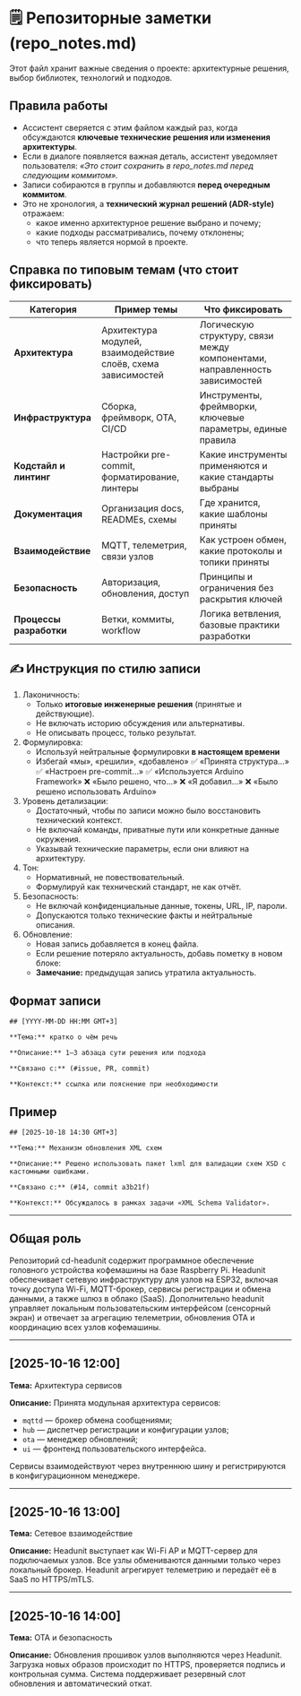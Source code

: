 # 🗒️ Репозиторные заметки (repo_notes.md)

Этот файл хранит важные сведения о проекте: архитектурные решения, выбор библиотек, технологий и подходов.

## Правила работы

- Ассистент сверяется с этим файлом каждый раз, когда обсуждаются **ключевые технические решения или изменения архитектуры**.
- Если в диалоге появляется важная деталь, ассистент уведомляет пользователя:
  _«Это стоит сохранить в repo_notes.md перед следующим коммитом»._
- Записи собираются в группы и добавляются **перед очередным коммитом**.
- Это не хронология, а **технический журнал решений (ADR-style)** отражаем:
  - какое именно архитектурное решение выбрано и почему;
  - какие подходы рассматривались, почему отклонены;
  - что теперь является нормой в проекте.

## Справка по типовым темам (что стоит фиксировать)

| Категория               | Пример темы                                                   | Что фиксировать                                                             |
| ----------------------- | ------------------------------------------------------------- | --------------------------------------------------------------------------- |
| **Архитектура**         | Архитектура модулей, взаимодействие слоёв, схема зависимостей | Логическую структуру, связи между компонентами, направленность зависимостей |
| **Инфраструктура**      | Сборка, фреймворк, OTA, CI/CD                                 | Инструменты, фреймворки, ключевые параметры, единые правила                 |
| **Кодстайл и линтинг**  | Настройки pre-commit, форматирование, линтеры                 | Какие инструменты применяются и какие стандарты выбраны                     |
| **Документация**        | Организация docs, READMEs, схемы                              | Где хранится, какие шаблоны приняты                                         |
| **Взаимодействие**      | MQTT, телеметрия, связи узлов                                 | Как устроен обмен, какие протоколы и топики приняты                         |
| **Безопасность**        | Авторизация, обновления, доступ                               | Принципы и ограничения без раскрытия ключей                                 |
| **Процессы разработки** | Ветки, коммиты, workflow                                      | Логика ветвления, базовые практики разработки                               |

## ✍️ Инструкция по стилю записи

1. Лаконичность:
   - Только **итоговые инженерные решения** (принятые и действующие).
   - Не включать историю обсуждения или альтернативы.
   - Не описывать процесс, только результат.
2. Формулировка:
   - Используй нейтральные формулировки **в настоящем времени**
   - Избегай «мы», «решили», «добавлено»
     ✅ «Принята структура…»
     ✅ «Настроен pre-commit…»
     ✅ «Используется Arduino Framework»
     ❌ «Было решено, что…»
     ❌ «Я добавил…»
     ❌ «Было решено использовать Arduino»
3. Уровень детализации:
   - Достаточный, чтобы по записи можно было восстановить технический контекст.
   - Не включай команды, приватные пути или конкретные данные окружения.
   - Указывай технические параметры, если они влияют на архитектуру.
4. Тон:
   - Нормативный, не повествовательный.
   - Формулируй как технический стандарт, не как отчёт.
5. Безопасность:
   - Не включай конфиденциальные данные, токены, URL, IP, пароли.
   - Допускаются только технические факты и нейтральные описания.
6. Обновление:
   - Новая запись добавляется в конец файла.
   - Если решение потеряло актуальность, добавь пометку в новом блоке:
   - **Замечание:** предыдущая запись утратила актуальность.

## Формат записи

```text
## [YYYY-MM-DD HH:MM GMT+3]

**Тема:** кратко о чём речь

**Описание:** 1–3 абзаца сути решения или подхода

**Связано с:** (#issue, PR, commit)

**Контекст:** ссылка или пояснение при необходимости
```

## Пример

```text
## [2025-10-18 14:30 GMT+3]

**Тема:** Механизм обновления XML схем

**Описание:** Решено использовать пакет lxml для валидации схем XSD с кастомными ошибками.

**Связано с:** (#14, commit a3b21f)

**Контекст:** Обсуждалось в рамках задачи «XML Schema Validator».
```

---

## Общая роль

Репозиторий cd-headunit содержит программное обеспечение головного устройства кофемашины на базе Raspberry Pi.
Headunit обеспечивает сетевую инфраструктуру для узлов на ESP32, включая точку доступа Wi-Fi, MQTT-брокер, сервисы регистрации и обмена данными, а также шлюз в облако (SaaS).
Дополнительно headunit управляет локальным пользовательским интерфейсом (сенсорный экран) и отвечает за агрегацию телеметрии, обновления OTA и координацию всех узлов кофемашины.

---

## [2025-10-16 12:00]

**Тема:** Архитектура сервисов

**Описание:**
Принята модульная архитектура сервисов:

- `mqttd` — брокер обмена сообщениями;
- `hub` — диспетчер регистрации и конфигурации узлов;
- `ota` — менеджер обновлений;
- `ui` — фронтенд пользовательского интерфейса.

Сервисы взаимодействуют через внутреннюю шину и регистрируются в конфигурационном менеджере.

---

## [2025-10-16 13:00]

**Тема:** Сетевое взаимодействие

**Описание:**
Headunit выступает как Wi-Fi AP и MQTT-сервер для подключаемых узлов.
Все узлы обмениваются данными только через локальный брокер.
Headunit агрегирует телеметрию и передаёт её в SaaS по HTTPS/mTLS.

---

## [2025-10-16 14:00]

**Тема:** OTA и безопасность

**Описание:**
Обновления прошивок узлов выполняются через Headunit.
Загрузка новых образов происходит по HTTPS, проверяется подпись и контрольная сумма.
Система поддерживает резервный слот обновления и автоматический откат.

